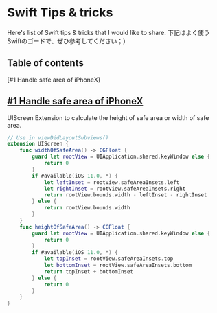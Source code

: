 # Swift Tips & tricks
Here's list of Swift tips & tricks that I would like to share.
下記はよく使うSwiftのゴードで、ぜひ参考してください；）

## Table of contents

[#1 Handle safe area of iPhoneX]

## [#1 Handle safe area of iPhoneX]()

UIScreen Extension to calculate the height of safe area or width of safe area.

```swift
// Use in viewDidLayoutSubviews()
extension UIScreen {
    func widthOfSafeArea() -> CGFloat {
        guard let rootView = UIApplication.shared.keyWindow else {
            return 0   
        }
        if #available(iOS 11.0, *) {
            let leftInset = rootView.safeAreaInsets.left
            let rightInset = rootView.safeAreaInsets.right
            return rootView.bounds.width - leftInset - rightInset
        } else {
            return rootView.bounds.width   
        }      
    }    
    func heightOfSafeArea() -> CGFloat {    
        guard let rootView = UIApplication.shared.keyWindow else {
            return 0     
        }      
        if #available(iOS 11.0, *) {          
            let topInset = rootView.safeAreaInsets.top           
            let bottomInset = rootView.safeAreaInsets.bottom        
            return topInset + bottomInset
        } else {
            return 0   
        }  
    }
}
```
